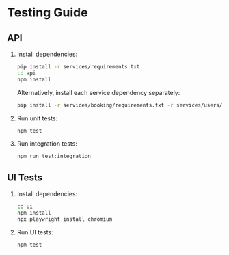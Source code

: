 # Testing Guide

## API
1. Install dependencies:
   ```bash
   pip install -r services/requirements.txt
   cd api
   npm install
   ```
   Alternatively, install each service dependency separately:
   ```bash
   pip install -r services/booking/requirements.txt -r services/users/requirements.txt -r services/payments/requirements.txt
   ```
2. Run unit tests:
   ```bash
   npm test
   ```
3. Run integration tests:
   ```bash
   npm run test:integration
   ```

## UI Tests
1. Install dependencies:
   ```bash
   cd ui
   npm install
   npx playwright install chromium
   ```
2. Run UI tests:
   ```bash
   npm test
   ```
